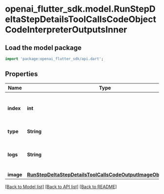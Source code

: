 # openai_flutter_sdk.model.RunStepDeltaStepDetailsToolCallsCodeObjectCodeInterpreterOutputsInner

## Load the model package
```dart
import 'package:openai_flutter_sdk/api.dart';
```

## Properties
Name | Type | Description | Notes
------------ | ------------- | ------------- | -------------
**index** | **int** | The index of the output in the outputs array. | 
**type** | **String** | Always `logs`. | 
**logs** | **String** | The text output from the Code Interpreter tool call. | [optional] 
**image** | [**RunStepDeltaStepDetailsToolCallsCodeOutputImageObjectImage**](RunStepDeltaStepDetailsToolCallsCodeOutputImageObjectImage.md) |  | [optional] 

[[Back to Model list]](../README.md#documentation-for-models) [[Back to API list]](../README.md#documentation-for-api-endpoints) [[Back to README]](../README.md)


